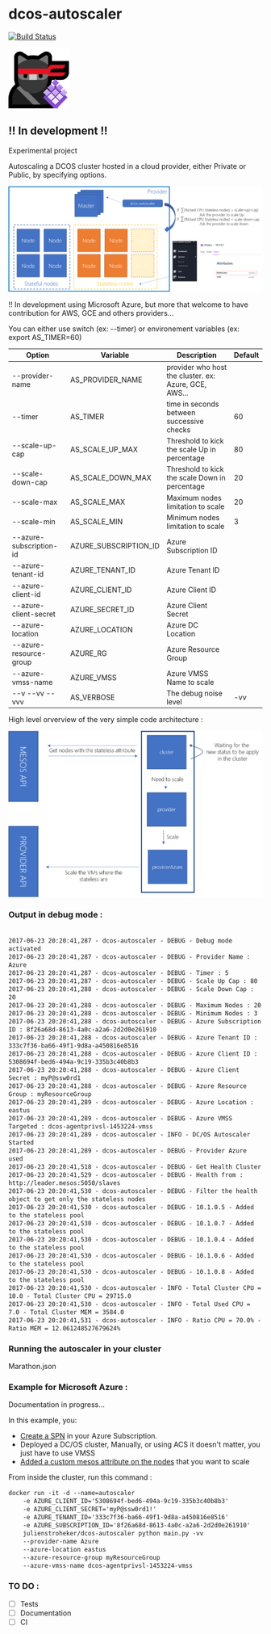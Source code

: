 # dcos-autoscaler
[![Build Status](https://travis-ci.org/julienstroheker/dcos-autoscaler.svg?branch=master)](https://travis-ci.org/julienstroheker/dcos-autoscaler)


![](./docs/dcos-autoscaler-logo.png)

## !! In development !!

Experimental project

Autoscaling a DCOS cluster hosted in a cloud provider, either Private or Public, by specifying options.

![](./docs/Overview.png)

!! In development using Microsoft Azure, but more that welcome to have contribution for AWS, GCE and others providers...

You can either use switch (ex: --timer) or environement variables (ex: export AS_TIMER=60)

| Option | Variable | Description | Default |
|---|---|---|---|
| --provider-name | AS_PROVIDER_NAME | provider who host the cluster. ex: Azure, GCE, AWS... |   |
| --timer | AS_TIMER | time in seconds between successive checks | 60 |
| --scale-up-cap | AS_SCALE_UP_MAX | Threshold to kick the scale Up in percentage | 80 |
| --scale-down-cap | AS_SCALE_DOWN_MAX | Threshold to kick the scale Down in percentage | 20 |
| --scale-max | AS_SCALE_MAX | Maximum nodes limitation to scale | 20 |
| --scale-min | AS_SCALE_MIN | Minimum nodes limitation to scale | 3 |
| --azure-subscription-id | AZURE_SUBSCRIPTION_ID | Azure Subscription ID |   |
| --azure-tenant-id | AZURE_TENANT_ID | Azure Tenant ID |   |
| --azure-client-id | AZURE_CLIENT_ID | Azure Client ID |   |
| --azure-client-secret | AZURE_SECRET_ID | Azure Client Secret |   |
| --azure-location | AZURE_LOCATION | Azure DC Location |   |
| --azure-resource-group | AZURE_RG | Azure Resource Group |   |
| --azure-vmss-name | AZURE_VMSS | Azure VMSS Name to scale |   |
| --v --vv --vvv | AS_VERBOSE | The debug noise level | -vv |

High level orverview of the very simple code architecture :

![](./docs/OverviewArchi.png)

### Output in debug mode :

```

2017-06-23 20:20:41,287 - dcos-autoscaler - DEBUG - Debug mode activated
2017-06-23 20:20:41,287 - dcos-autoscaler - DEBUG - Provider Name : Azure
2017-06-23 20:20:41,287 - dcos-autoscaler - DEBUG - Timer : 5
2017-06-23 20:20:41,287 - dcos-autoscaler - DEBUG - Scale Up Cap : 80
2017-06-23 20:20:41,288 - dcos-autoscaler - DEBUG - Scale Down Cap : 20
2017-06-23 20:20:41,288 - dcos-autoscaler - DEBUG - Maximum Nodes : 20
2017-06-23 20:20:41,288 - dcos-autoscaler - DEBUG - Minimum Nodes : 3
2017-06-23 20:20:41,288 - dcos-autoscaler - DEBUG - Azure Subscription ID : 8f26a68d-8613-4a0c-a2a6-2d2d0e261910
2017-06-23 20:20:41,288 - dcos-autoscaler - DEBUG - Azure Tenant ID : 333c7f36-ba66-49f1-9d8a-a450816e8516
2017-06-23 20:20:41,288 - dcos-autoscaler - DEBUG - Azure Client ID : 5308694f-bed6-494a-9c19-335b3c40b8b3
2017-06-23 20:20:41,288 - dcos-autoscaler - DEBUG - Azure Client Secret : myP@ssw0rd1
2017-06-23 20:20:41,288 - dcos-autoscaler - DEBUG - Azure Resource Group : myResourceGroup
2017-06-23 20:20:41,289 - dcos-autoscaler - DEBUG - Azure Location : eastus
2017-06-23 20:20:41,289 - dcos-autoscaler - DEBUG - Azure VMSS Targeted : dcos-agentprivsl-1453224-vmss
2017-06-23 20:20:41,289 - dcos-autoscaler - INFO - DC/OS Autoscaler Started
2017-06-23 20:20:41,289 - dcos-autoscaler - DEBUG - Provider Azure used
2017-06-23 20:20:41,518 - dcos-autoscaler - DEBUG - Get Health Cluster
2017-06-23 20:20:41,529 - dcos-autoscaler - DEBUG - Health from : http://leader.mesos:5050/slaves
2017-06-23 20:20:41,530 - dcos-autoscaler - DEBUG - Filter the health object to get only the stateless nodes
2017-06-23 20:20:41,530 - dcos-autoscaler - DEBUG - 10.1.0.5 - Added to the stateless pool
2017-06-23 20:20:41,530 - dcos-autoscaler - DEBUG - 10.1.0.7 - Added to the stateless pool
2017-06-23 20:20:41,530 - dcos-autoscaler - DEBUG - 10.1.0.4 - Added to the stateless pool
2017-06-23 20:20:41,530 - dcos-autoscaler - DEBUG - 10.1.0.6 - Added to the stateless pool
2017-06-23 20:20:41,530 - dcos-autoscaler - DEBUG - 10.1.0.8 - Added to the stateless pool
2017-06-23 20:20:41,530 - dcos-autoscaler - INFO - Total Cluster CPU = 10.0 - Total Cluster CPU = 29715.0
2017-06-23 20:20:41,530 - dcos-autoscaler - INFO - Total Used CPU = 7.0 - Total Cluster MEM = 3584.0
2017-06-23 20:20:41,531 - dcos-autoscaler - INFO - Ratio CPU = 70.0% - Ratio MEM = 12.061248527679624%
```

### Running the autoscaler in your cluster

Marathon.json 

### Example for Microsoft Azure :

Documentation in progress...

In this example, you:
* [Create a SPN](https://docs.microsoft.com/en-us/azure/azure-resource-manager/resource-group-create-service-principal-portal) in your Azure Subscription.
* Deployed a DC/OS cluster, Manually, or using ACS it doesn't matter, you just have to use VMSS
* [Added a custom mesos attribute on the nodes](https://dcos.io/docs/1.8/administration/faq/#q-how-to-add-mesos-attributes-to-nodes-to-use-marathon-constraints-) that you want to scale


From inside the cluster, run this command :
```
docker run -it -d --name=autoscaler
    -e AZURE_CLIENT_ID='5308694f-bed6-494a-9c19-335b3c40b8b3'
    -e AZURE_CLIENT_SECRET='myP@ssw0rd1!' 
    -e AZURE_TENANT_ID='333c7f36-ba66-49f1-9d8a-a450816e8516'
    -e AZURE_SUBSCRIPTION_ID='8f26a68d-8613-4a0c-a2a6-2d2d0e261910' 
    julienstroheker/dcos-autoscaler python main.py -vv 
    --provider-name Azure 
    --azure-location eastus
    --azure-resource-group myResourceGroup
    --azure-vmss-name dcos-agentprivsl-1453224-vmss
```
### TO DO :
- [ ] Tests
- [ ] Documentation
- [ ] CI

